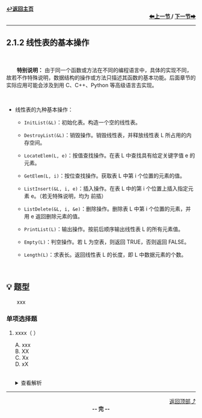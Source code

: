 <a name="top"></a>
<div align="left">
    <a href="/README.md"><b>↩返回主页</b></a>
</div>
<div align="right">
    <b>
    <a href="2.1.1%20线性表的定义.md">⬅上一节 </a>
    /
    <a href="../2.2%20线性表的顺序表示/2.2.1%20顺序表的定义.md"> 下一节➡</a>
    </b>
</div>
<hr>

## 2.1.2 线性表的基本操作

<br>

&emsp;&emsp;**特别说明：** 由于同一个函数或方法在不同的编程语言中，具体的实现不同，故若不作特殊说明，数据结构的操作或方法只描述其函数的基本功能。后面章节的实际应用可能会涉及到用 C、C++、Python 等高级语言去实现。

<br>

+ 线性表的九种基本操作：

    + `InitList(&L)`：初始化表。构造一个空的线性表。

    + `DestroyList(&L)`：销毁操作。销毁线性表，并释放线性表 L 所占用的内存空间。

    + `LocateElem(L, e)`：按值查找操作。在表 L 中查找具有给定关键字值 e 的元素。

    + `GetElem(L, i)`：按位查找操作。获取表 L 中第 i 个位置的元素的值。

    + `ListInsert(&L, i, e)`：插入操作。在表 L 中的第 i 个位置上插入指定元素 e。（若无特殊说明，均为 前插）

    + `ListDelete(&L, i, &e)`：删除操作。删除表 L 中第 i 个位置的元素，并用 e 返回删除元素的值。

    + `PrintList(L)`：输出操作。按前后顺序输出线性表 L 的所有元素值。

    + `Empty(L)`：判空操作。若 L 为空表，则返回 TRUE，否则返回 FALSE。

    + `Length(L)`：求表长。返回线性表 L 的长度，即 L 中数据元素的个数。

<br>

## 💡 题型

&emsp;&emsp;xxx

### 单项选择题

1. xxxx（ ）

    A. xxx<br>
    B. XX<br>
    C. Xx<br>
    D. xX<br><br>
    <details>
    <summary>查看解析</summary>
    <p>答案：x</p>
    </details>

<hr>

<div align="right">
    <a href="#top">返回顶部⤴</a>
</div>

<div align="center">
    <b>-- 完 --</b>
</div>